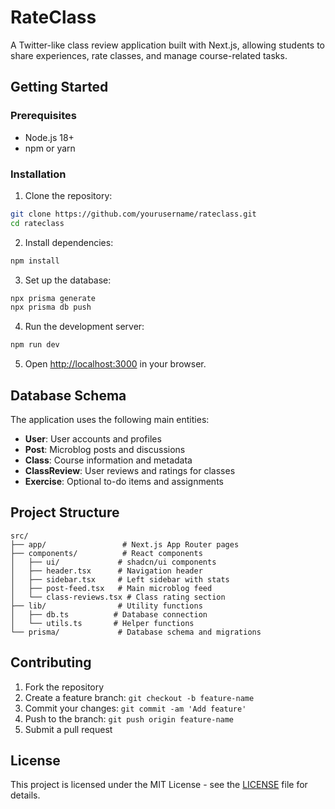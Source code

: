 # RateClass

A Twitter-like class review application built with Next.js, allowing students to share experiences, rate classes, and manage course-related tasks.

## Getting Started

### Prerequisites

- Node.js 18+ 
- npm or yarn

### Installation

1. Clone the repository:
```bash
git clone https://github.com/yourusername/rateclass.git
cd rateclass
```

2. Install dependencies:
```bash
npm install
```

3. Set up the database:
```bash
npx prisma generate
npx prisma db push
```

4. Run the development server:
```bash
npm run dev
```

5. Open [http://localhost:3000](http://localhost:3000) in your browser.

## Database Schema

The application uses the following main entities:

- **User**: User accounts and profiles
- **Post**: Microblog posts and discussions
- **Class**: Course information and metadata
- **ClassReview**: User reviews and ratings for classes
- **Exercise**: Optional to-do items and assignments

## Project Structure

```
src/
├── app/                 # Next.js App Router pages
├── components/          # React components
│   ├── ui/             # shadcn/ui components
│   ├── header.tsx      # Navigation header
│   ├── sidebar.tsx     # Left sidebar with stats
│   ├── post-feed.tsx   # Main microblog feed
│   └── class-reviews.tsx # Class rating section
├── lib/                # Utility functions
│   ├── db.ts          # Database connection
│   └── utils.ts       # Helper functions
└── prisma/             # Database schema and migrations
```

## Contributing

1. Fork the repository
2. Create a feature branch: `git checkout -b feature-name`
3. Commit your changes: `git commit -am 'Add feature'`
4. Push to the branch: `git push origin feature-name`
5. Submit a pull request

## License

This project is licensed under the MIT License - see the [LICENSE](LICENSE) file for details.
